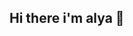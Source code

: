 ## Hi there i'm alya 🤗

<!--
**Alyaputriii/Alyaputriii** is a ✨ _special_ ✨ repository because its `README.md` (this file) appears on your GitHub profile.

I'm a Sotware engineering student in Polytechnic State Batam. I'm focus on UI/UX Desugn, Analysis, and Web Development

## About me
- 🙋‍♀️ Name : Alya Putri Rahmadani
- 🏡 Address : Polythecnic State Batam Dorm 
- 🎓 Second-year Software engineering student at Polythetic State Batam 
- 🧠 Projects: web-based raw material stock recording application
- 💻 Languages: Python, CSS
- 🔧 Tool : Figma, VScode

## 📫 Let's Connect!
- 📧 Email: alyaputrirahmadani900@email.com
- 💼 LinkedIn: alya putri rahmadani (https://linkedin.com/in/alyaputrirahmadani)
- ▫️Github: Alyaputriii [https://github.com/Alyaputriii]

